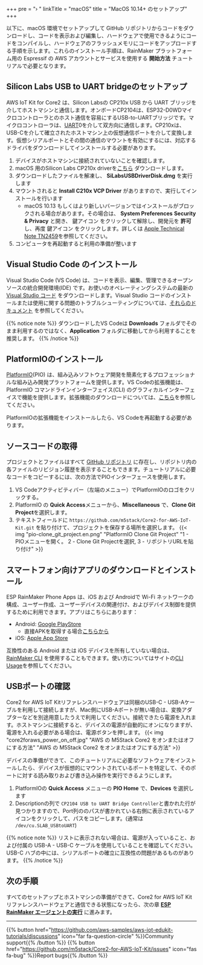 +++
pre = "› "
linkTitle = "macOS"
title = "MacOS 10.14+ のセットアップ"
+++

以下に、macOS 環境でセットアップして GitHub リポジトリからコードをダウンロードし、コードを表示および編集し、ハードウェアで使用できるようにコードをコンパイルし、ハードウェアのフラッシュメモリにコードをアップロードする手順を示します。これらのインストール手順は、RainMaker プラットフォーム用の Espressif の AWS アカウントとサービスを使用する **開始方法** チュートリアルで必要となります。

## Silicon Labs USB to UART bridgeのセットアップ
AWS IoT Kit for Core2 は、Silicon Labsの CP210x USB から UART ブリッジを介してホストマシンと通信します。オンボードCP2104は、ESP32-D0WDマイクロコントローラとのホスト通信を容易にするUSB-to-UARTブリッジです。マイクロコントローラは、[UART](https://docs.espressif.com/projects/esp-idf/en/latest/esp32/api-reference/peripherals/uart.html)0を介して双方向に通信します。CP210xは、USB-Cを介して確立されたホストマシン上の仮想通信ポートを介して変換します。仮想シリアルポートとその間の通信のマウントを有効にするには、対応するドライバをダウンロードしてインストールする必要があります。

1) デバイスがホストマシンに接続されていないことを確認します。
2) macOS 用のSilicon Labs CP210x driverを[こちら](https://www.silabs.com/documents/public/software/Mac_OSX_VCP_Driver.zip) ダウンロードします。
3) ダウンロードしたファイルを解凍し、 **SiLabsUSBDriverDisk.dmg** を実行します
4) マウントされると **Install C210x VCP Driver** がありますので、実行してインストールを行います
   - macOS 10.13 もしくはより新しいバージョンではインストールがブロックされる場合があります。その場合は、 **System Preferences** <i class="fas fa-arrow-right"></i> **Security & Privacy** と開き、 鍵アイコン <i class="fas fa-lock"></i> をクリックして解除し、開発元を  **許可** し、再度 鍵アイコン <i class="fas fa-lock-open"></i> をクリックします。詳しくは [Apple Technical Note TN2459](https://developer.apple.com/library/archive/technotes/tn2459/_index.html)を参照してください。
5) コンピュータを再起動すると利用の準備が整います

## Visual Studio Code のインストール
Visual Studio Code (VS Code) は、コードを表示、編集、管理できるオープンソースの統合開発環境(IDE) です。お使いのオペレーティングシステムの最新の [Visual Studio コード](https://code.visualstudio.com/) をダウンロードします。Visual Studio コードのインストールまたは使用に関する問題のトラブルシューティングについては、[それらのドキュメント](https://code.visualstudio.com/docs/setup/setup-overview) を参照してください。

{{% notice note %}}
ダウンロードしたVS Codeは **Downloads** フォルダでそのまま利用するのではなく、**Application** フォルダに移動してから利用することを推奨します。
{{% /notice %}}

## PlatformIOのインストール
[PlatformIO](https://marketplace.visualstudio.com/items?itemName=platformio.platformio-ide)(PIO) は、組み込みソフトウェア開発を簡素化するプロフェッショナルな組み込み開発プラットフォームを提供します。VS Codeの拡張機能は、PlatformIO コマンドラインインターフェイス(CLI) のグラフィカルインターフェイスで機能を提供します。拡張機能のダウンロードについては、[こちら](https://platformio.org/install/ide?install=vscode)を参照してください。

PlatformIOの拡張機能をインストールしたら、VS Codeを再起動する必要があります。

## ソースコードの取得
プロジェクトとファイルはすべて [GitHub リポジトリ](https://docs.github.com/en/github/creating-cloning-and-archiving-repositories/about-repositories) に存在し、リポジトリ内の各ファイルのリビジョン履歴を表示することもできます。チュートリアルに必要なコードをコピーするには、次の方法でPIOインターフェースを使用します。

1. VS Codeアクティビティバー（左端のメニュー）でPlatformIOのロゴをクリックする。
2. PlatformIO の **Quick Access**メニューから、**Miscellaneous** で、**Clone Git Project**を選択します。
3. テキストフィールドに `https://github.com/m5stack/Core2-for-AWS-IoT-Kit.git` を貼り付けて、プロジェクトを保存する場所を選択します。
{{< img "pio-clone_git_project.en.png" "PlatformIO Clone Git Project" "1 - PIOメニューを開く。 2 - Clone Git Projectを選択, 3 - リポジトリURLを貼り付け" >}}

## スマートフォン向けアプリのダウンロードとインストール
ESP RainMaker Phone Apps は、iOS および Androidで Wi-Fi ネットワークの構成、ユーザー作成、ユーザーデバイスの関連付け、およびデバイス制御を提供するために利用できます。アプリはこちらにあります：
* Android: [Google PlayStore](https://play.google.com/store/apps/details?id=com.espressif.rainmaker)
  * 直接APKを取得する場合[こちらから](https://github.com/espressif/esp-rainmaker-android/releases)
* iOS: [Apple App Store](https://apps.apple.com/app/esp-rainmaker/id1497491540)

互換性のある Android または iOS デバイスを所有していない場合は、[RainMaker CLI](https://rainmaker.espressif.com/docs/cli-setup.html) を使用することもできます。使い方についてはサイトの[CLI Usage](https://rainmaker.espressif.com/docs/cli-usage.html)を参照してください。

## USBポートの確認
Core2 for AWS IoT Kitリファレンスハードウェアは同梱のUSB-C - USB-Aケーブルを利用して接続しますが、Mac側にUSB-Aポートが無い場合は、変換アダプターなどを別途用意したうえで利用してください。接続できたら電源を入れます。ホストマシンに接続すると、デバイスの電源が自動的にオンになりますが、電源を入れる必要がある場合は、電源ボタンを押します。
{{< img "core2foraws_power_on_off.jpg" "AWS の M5Stack Core2 をオンまたはオフにする方法" "AWS の M5Stack Core2 をオンまたはオフにする方法" >}}

デバイスの準備ができて、このチュートリアルに必要なソフトウェアをインストールしたら、デバイスが仮想的にマウントされているポートを特定して、そのポートに対する読み取りおよび書き込み操作を実行できるようにします。

1. PlatformIOの **Quick Access** メニューの **PIO Home** で、**Devices** を選択します
2. Descriptionの列で `CP2104 USB to UART Bridge Controller`と書かれた行が見つかりますので、Port列ののパスが書かれている右側に表示されているアイコンをクリックして、パスをコピーします。(通常は `/dev/cu.SLAB_USBtoUART`)

{{% notice note %}}
リストに表示されない場合は、電源が入っていること、および付属の USB-A - USB-C ケーブルを使用していることを確認してください。USB-C ハブの中には、シリアルポートの確立に互換性の問題があるものがあります。
{{% /notice %}}

## 次の手順
すべてのセットアップとホストマシンの準備ができて、Core2 for AWS IoT Kitリファレンスハードウェアと通信できる状態になったら、次の章 [**ESP RainMaker エージェントの実行**](/jp/getting-started/run-rainmaker.html) に進みます。

---
{{% button href="https://github.com/aws-samples/aws-iot-edukit-tutorials/discussions" icon="far fa-question-circle" %}}Community support{{% /button %}} {{% button href="https://github.com/m5stack/Core2-for-AWS-IoT-Kit/issues" icon="fas fa-bug" %}}Report bugs{{% /button %}}